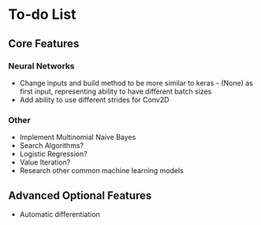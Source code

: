 # To-do List

## Core Features

### Neural Networks
- Change inputs and build method to be more similar to keras - (None) as first input, representing ability to have different batch sizes
- Add ability to use different strides for Conv2D

### Other
- Implement Multinomial Naive Bayes
- Search Algorithms?
- Logistic Regression?
- Value Iteration?
- Research other common machine learning models

## Advanced Optional Features
- Automatic differentiation

